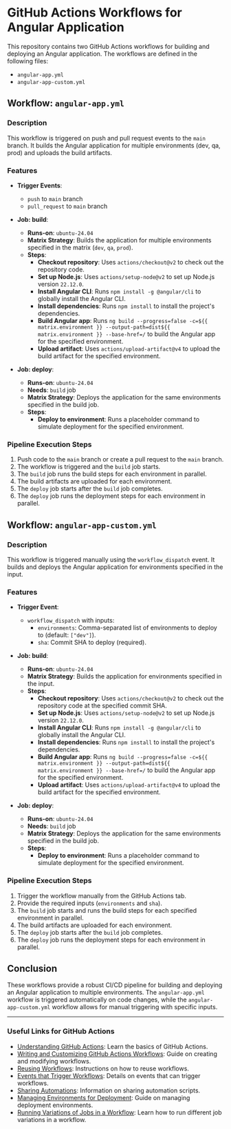 # GitHub Actions Workflows for Angular Application

This repository contains two GitHub Actions workflows for building and deploying an Angular application. The workflows are defined in the following files:
- `angular-app.yml`
- `angular-app-custom.yml`

## Workflow: `angular-app.yml`

### Description
This workflow is triggered on push and pull request events to the `main` branch. It builds the Angular application for multiple environments (dev, qa, prod) and uploads the build artifacts.

### Features
- **Trigger Events**:
  - `push` to `main` branch
  - `pull_request` to `main` branch


- **Job: build**:
  - **Runs-on**: `ubuntu-24.04`
  - **Matrix Strategy**: Builds the application for multiple environments specified in the matrix (`dev`, `qa`, `prod`).
  - **Steps**:
    - **Checkout repository**: Uses `actions/checkout@v2` to check out the repository code.
    - **Set up Node.js**: Uses `actions/setup-node@v2` to set up Node.js version `22.12.0`.
    - **Install Angular CLI**: Runs `npm install -g @angular/cli` to globally install the Angular CLI.
    - **Install dependencies**: Runs `npm install` to install the project's dependencies.
    - **Build Angular app**: Runs `ng build --progress=false -c=${{ matrix.environment }} --output-path=dist${{ matrix.environment }} --base-href=/` to build the Angular app for the specified environment.
    - **Upload artifact**: Uses `actions/upload-artifact@v4` to upload the build artifact for the specified environment.

- **Job: deploy**:
  - **Runs-on**: `ubuntu-24.04`
  - **Needs**: `build` job
  - **Matrix Strategy**: Deploys the application for the same environments specified in the build job.
  - **Steps**:
    - **Deploy to environment**: Runs a placeholder command to simulate deployment for the specified environment.

### Pipeline Execution Steps
1. Push code to the `main` branch or create a pull request to the `main` branch.
2. The workflow is triggered and the `build` job starts.
3. The `build` job runs the build steps for each environment in parallel.
4. The build artifacts are uploaded for each environment.
5. The `deploy` job starts after the `build` job completes.
6. The `deploy` job runs the deployment steps for each environment in parallel.

## Workflow: `angular-app-custom.yml`

### Description
This workflow is triggered manually using the `workflow_dispatch` event. It builds and deploys the Angular application for environments specified in the input.

### Features
- **Trigger Event**:
  - `workflow_dispatch` with inputs:
    - `environments`: Comma-separated list of environments to deploy to (default: `["dev"]`).
    - `sha`: Commit SHA to deploy (required).

- **Job: build**:
  - **Runs-on**: `ubuntu-24.04`
  - **Matrix Strategy**: Builds the application for environments specified in the input.
  - **Steps**:
    - **Checkout repository**: Uses `actions/checkout@v2` to check out the repository code at the specified commit SHA.
    - **Set up Node.js**: Uses `actions/setup-node@v2` to set up Node.js version `22.12.0`.
    - **Install Angular CLI**: Runs `npm install -g @angular/cli` to globally install the Angular CLI.
    - **Install dependencies**: Runs `npm install` to install the project's dependencies.
    - **Build Angular app**: Runs `ng build --progress=false -c=${{ matrix.environment }} --output-path=dist${{ matrix.environment }} --base-href=/` to build the Angular app for the specified environment.
    - **Upload artifact**: Uses `actions/upload-artifact@v4` to upload the build artifact for the specified environment.

- **Job: deploy**:
  - **Runs-on**: `ubuntu-24.04`
  - **Needs**: `build` job
  - **Matrix Strategy**: Deploys the application for the same environments specified in the build job.
  - **Steps**:
    - **Deploy to environment**: Runs a placeholder command to simulate deployment for the specified environment.

### Pipeline Execution Steps
1. Trigger the workflow manually from the GitHub Actions tab.
2. Provide the required inputs (`environments` and `sha`).
3. The `build` job starts and runs the build steps for each specified environment in parallel.
4. The build artifacts are uploaded for each environment.
5. The `deploy` job starts after the `build` job completes.
6. The `deploy` job runs the deployment steps for each environment in parallel.

## Conclusion
These workflows provide a robust CI/CD pipeline for building and deploying an Angular application to multiple environments. The `angular-app.yml` workflow is triggered automatically on code changes, while the `angular-app-custom.yml` workflow allows for manual triggering with specific inputs.

---
### Useful Links for GitHub Actions

- [Understanding GitHub Actions](https://docs.github.com/en/actions/about-github-actions/understanding-github-actions): Learn the basics of GitHub Actions.
- [Writing and Customizing GitHub Actions Workflows](https://docs.github.com/en/actions/writing-workflows): Guide on creating and modifying workflows.
- [Reusing Workflows](https://docs.github.com/en/actions/sharing-automations/reusing-workflows): Instructions on how to reuse workflows.
- [Events that Trigger Workflows](https://docs.github.com/en/actions/writing-workflows/choosing-when-your-workflow-runs/events-that-trigger-workflows): Details on events that can trigger workflows.
- [Sharing Automations](https://docs.github.com/en/actions/sharing-automations): Information on sharing automation scripts.
- [Managing Environments for Deployment](https://docs.github.com/en/actions/managing-workflow-runs-and-deployments/managing-deployments/managing-environments-for-deployment): Guide on managing deployment environments.
- [Running Variations of Jobs in a Workflow](https://docs.github.com/en/actions/writing-workflows/choosing-what-your-workflow-does/running-variations-of-jobs-in-a-workflow): Learn how to run different job variations in a workflow.